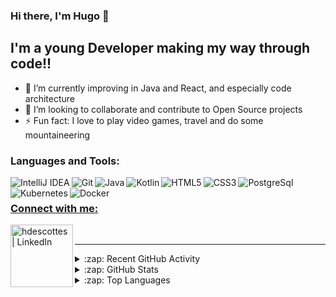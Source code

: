 ### Hi there, I'm Hugo 👋

## I'm a young Developer making my way through code!!

- 🌱 I’m currently improving in Java and React, and especially code architecture
- 👯 I’m looking to collaborate and contribute to Open Source projects
- ⚡ Fun fact: I love to play video games, travel and do some mountaineering

### Languages and Tools:

<a href="#"><img align="left" alt="IntelliJ IDEA" src="https://img.shields.io/badge/-IntelliJ Idea-black?logo=intellij-idea&logoColor=white&style=flat" />
<a href="#"><img align="left" alt="Git" src="https://img.shields.io/badge/-Git-orange?logo=git&logoColor=white&style=flat" />
<a href="#"><img align="left" alt="Java" src="https://img.shields.io/badge/-Java-orange?logo=java&logoColor=white&style=flat" />
<a href="#"><img align="left" alt="Kotlin" src="https://img.shields.io/badge/-Kotlin-03dbfc?logo=kotlin&logoColor=white&style=flat" />
<a href="#"><img align="left" alt="HTML5" src="https://img.shields.io/badge/-HTML5-red?logo=html5&logoColor=white&style=flat" />
<a href="#"><img align="left" alt="CSS3" src="https://img.shields.io/badge/-CSS3-blue?logo=css3&logoColor=white&style=flat" />
<a href="#"><img align="left" alt="PostgreSql" src ="https://img.shields.io/badge/-PostgreSql-%23316192?logo=postgresql&logoColor=white&style=flat" />
<a href="#"><img align="left" alt="Kubernetes" src ="https://img.shields.io/badge/-Kubernetes-0085ba?logo=kubernetes&logoColor=white&style=flat" />
<a href="#"><img align="left" alt="Docker" src ="https://img.shields.io/badge/-Docker-%230db7ed?logo=docker&logoColor=white&style=flat" />
<br>

### Connect with me:

[<img align="left" alt="hdescottes | LinkedIn" width=100px src="https://img.shields.io/badge/-LinkedIn-0085ba?logo=linkedin&logoColor=white&style=flat" />][linkedin]

<br />

---

<details>
  <summary>:zap: Recent GitHub Activity</summary>
  
<!--START_SECTION:activity-->
1. 🎉 Merged PR [#131](https://github.com/hdescottes/StockMarketDashboard/pull/131) in [hdescottes/StockMarketDashboard](https://github.com/hdescottes/StockMarketDashboard)
2. 🎉 Merged PR [#132](https://github.com/hdescottes/StockMarketDashboard/pull/132) in [hdescottes/StockMarketDashboard](https://github.com/hdescottes/StockMarketDashboard)
<!--END_SECTION:activity-->

</details>

<details>
  <summary>:zap: GitHub Stats</summary>
  
  <img alt="hdescottes's GitHub Stats" src="https://github-readme-stats.vercel.app/api?username=hdescottes&show_icons=true&hide_border=true&theme=merko" />
</details>

<details>
  <summary>:zap: Top Languages</summary>
  
  <img alt="hdescottes's Top Languages" src="https://github-readme-stats.vercel.app/api/top-langs/?username=hdescottes&show_icons=true&hide_border=true&theme=merko" />
  
</details>

[linkedin]: https://www.linkedin.com/in/hugo-descottes
